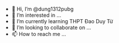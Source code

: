 - 👋 Hi, I’m @dung1312pubg
- 👀 I’m interested in ...
- 🌱 I’m currently learning THPT Đao Duy Từ
- 💞️ I’m looking to collaborate on ...
- 📫 How to reach me ...

<!---
dung1312pubg/dung1312pubg is a ✨ special ✨ repository because its `README.md` (this file) appears on your GitHub profile.
You can click the Preview link to take a look at your changes.
--->

